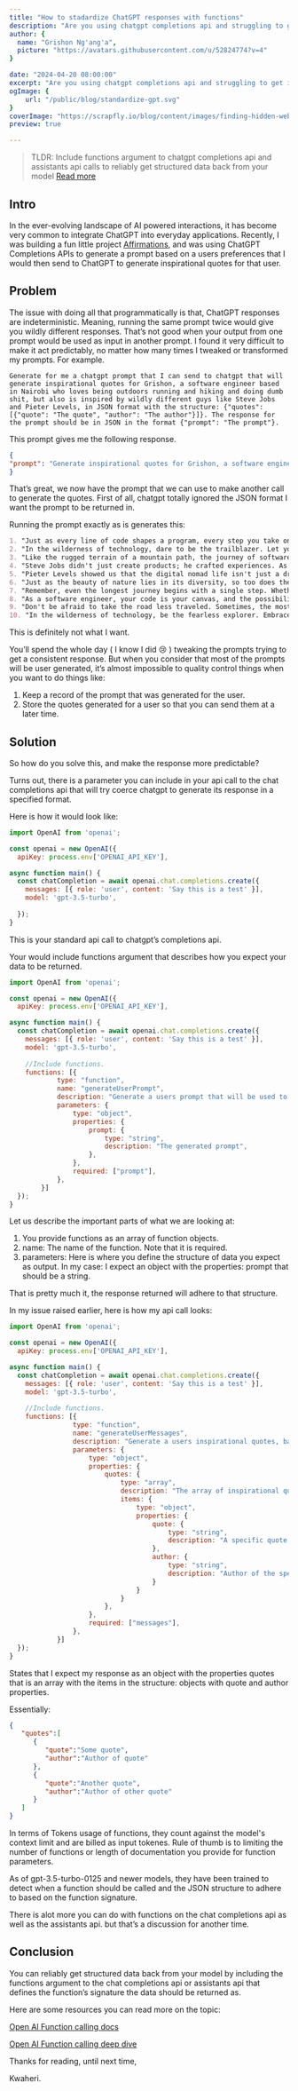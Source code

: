 ```yaml
---
title: "How to stadardize ChatGPT responses with functions"
description: "Are you using chatgpt completions api and struggling to get in a structured format? In this article, I take you through how you can reliably get structured data back from your chatgpt models."
author: {
  name: "Grishon Ng'ang'a",
  picture: "https://avatars.githubusercontent.com/u/52824774?v=4"
} 

date: "2024-04-20 08:00:00"
excerpt: "Are you using chatgpt completions api and struggling to get in a structured format? In this article, I take you through how you can reliably get structured data back from your chatgpt models."
ogImage: {
    url: "/public/blog/standardize-gpt.svg"
}
coverImage: "https://scrapfly.io/blog/content/images/finding-hidden-web-data-with-chatgpt_banner.svg"
preview: true

---
```


> TLDR: Include functions argument to chatgpt completions api and assistants api calls to reliably get structured data back from your model [Read more](https://platform.openai.com/docs/guides/function-calling)

## Intro

In the ever-evolving landscape of AI powered interactions, it has become very common to integrate ChatGPT into everyday applications. Recently, I was building a fun little project [Affirmations](https://grish.xyz/affirmations "Affirmations"), and was using ChatGPT Completions APIs to generate a prompt based on a users preferences that I would then send to ChatGPT to generate inspirational quotes for that user. 

## Problem

The issue with doing all that programmatically is that, ChatGPT responses are indeterministic. Meaning, running the same prompt twice would give you wildly different responses. That’s not good when your output from one prompt would be used as input in another prompt. I found it very difficult to make it act predictably, no matter how many times I tweaked or transformed my prompts. For example.

```
Generate for me a chatgpt prompt that I can send to chatgpt that will generate inspirational quotes for Grishon, a software engineer based in Nairobi who loves being outdoors running and hiking and doing dumb shit, but also is inspired by wildly different guys like Steve Jobs and Pieter Levels, in JSON format with the structure: {"quotes": [{"quote": "The quote", "author": "The author"}]}. The response for the prompt should be in JSON in the format {"prompt": "The prompt"}. 
```

This prompt gives me the following response.

```json
{
"prompt": "Generate inspirational quotes for Grishon, a software engineer based in Nairobi who loves being outdoors running and hiking and doing dumb shit, but also is inspired by wildly different guys like Steve Jobs and Pieter Levels."
}
```

That’s great, we now have the prompt that we can use to make another call to generate the quotes. First of all, chatgpt totally ignored the JSON format I want the prompt to be returned in.

Running the prompt exactly as is generates this:

```markdown
1. "Just as every line of code shapes a program, every step you take on the trail shapes your journey. Embrace the challenge and conquer the unknown, for that's where greatness awaits." - Grishon
2. "In the wilderness of technology, dare to be the trailblazer. Let your code carve new paths, just as your feet carve trails on the mountain. Innovate fearlessly." - Grishon
3. "Like the rugged terrain of a mountain path, the journey of software engineering is filled with twists, turns, and unexpected obstacles. Embrace each challenge as an opportunity to grow stronger and reach new heights." - Grishon
4. "Steve Jobs didn't just create products; he crafted experiences. As a software engineer, strive not just to write code, but to create experiences that leave a lasting impact on users' lives." - Grishon
5. "Pieter Levels showed us that the digital nomad life isn't just a dream – it's a reality waiting to be lived. Similarly, in the realm of software engineering, dare to defy conventions and explore uncharted territories. Adventure awaits those who dare to dream." - Grishon
6. "Just as the beauty of nature lies in its diversity, so too does the beauty of software lie in its versatility. Embrace different perspectives, methodologies, and technologies to create something truly remarkable." - Grishon
7. "Remember, even the longest journey begins with a single step. Whether it's a marathon or a coding project, consistency and determination will carry you through to the finish line." - Grishon
8. "As a software engineer, your code is your canvas, and the possibilities are endless. Just as an artist pours their soul into their masterpiece, pour your passion into your code, and watch as your creations come to life." - Grishon
9. "Don't be afraid to take the road less traveled. Sometimes, the most unconventional paths lead to the most breathtaking views – both in nature and in code." - Grishon
10. "In the wilderness of technology, be the fearless explorer. Embrace the unknown, challenge the status quo, and forge your own path to greatness." - Grishon
```

This is definitely not what I want.

You’ll spend the whole day ( I know I did 😢 ) tweaking the prompts trying to get a consistent response. But when you consider that most of the prompts will be user generated, it’s almost impossible to quality control things when you want to do things like:

1. Keep a record of the prompt that was generated for the user.
2. Store the quotes generated for a user so that you can send them at a later time.

## Solution

So how do you solve this, and make the response more predictable?

Turns out, there is a parameter you can include in your api call to the chat completions api that will try coerce chatgpt to generate its response in a specified format.

Here is how it would look like:

```jsx
import OpenAI from 'openai';

const openai = new OpenAI({
  apiKey: process.env['OPENAI_API_KEY'], 

async function main() {
  const chatCompletion = await openai.chat.completions.create({
    messages: [{ role: 'user', content: 'Say this is a test' }],
    model: 'gpt-3.5-turbo',
    
  });
}
```

This is your standard api call to chatgpt’s completions api.

Your would include functions argument that describes how you expect your data to be returned.

```jsx
import OpenAI from 'openai';

const openai = new OpenAI({
  apiKey: process.env['OPENAI_API_KEY'], 

async function main() {
  const chatCompletion = await openai.chat.completions.create({
    messages: [{ role: 'user', content: 'Say this is a test' }],
    model: 'gpt-3.5-turbo',
    
    //Include functions.
    functions: [{
            type: "function",
            name: "generateUserPrompt",
            description: "Generate a users prompt that will be used to prompt chatgpt to generate inspirational quotes.",
            parameters: {
                type: "object",
                properties: {
                    prompt: {
                        type: "string",
                        description: "The generated prompt",
                    },
                },
                required: ["prompt"],
            },
        }]
  });
}
```

Let us describe the important parts of what we are looking at:

1. You provide functions as an array of function objects.
2. name: The name of the function. Note that it is required.
3. parameters: Here is where you define the structure of data you expect as output. In my case: I expect an object with the properties: prompt that should be a string.

That is pretty much it, the response returned will adhere to that structure.

In my issue raised earlier, here is how my api call looks:

```jsx
import OpenAI from 'openai';

const openai = new OpenAI({
  apiKey: process.env['OPENAI_API_KEY'], 

async function main() {
  const chatCompletion = await openai.chat.completions.create({
    messages: [{ role: 'user', content: 'Say this is a test' }],
    model: 'gpt-3.5-turbo',
    
    //Include functions.
    functions: [{
                type: "function",
                name: "generateUserMessages",
                description: "Generate a users inspirational quotes, based on the prompt provided",
                parameters: {
                    type: "object",
                    properties: {
                        quotes: {
                            type: "array",
                            description: "The array of inspirational quotes",
                            items: {
                                type: "object",
                                properties: {
                                    quote: {
                                        type: "string",
                                        description: "A specific quote generated for a user."
                                    },
                                    author: {
                                        type: "string",
                                        description: "Author of the specific quote generated"
                                    }
                                }
                            }
                        },
                    },
                    required: ["messages"],
                },
            }]
  });
}
```

States that I expect my response as an object with the properties quotes that is an array with the items in the structure: objects with quote and author properties. 

Essentially:

```json
{
   "quotes":[
      {
         "quote":"Some quote",
         "author":"Author of quote"
      },
      {
         "quote":"Another quote",
         "author":"Author of other quote"
      }
   ]
}
```

In terms of Tokens usage of functions, they count against the model's context limit and are billed as input tokenes. Rule of thumb is to limiting the number of functions or length of documentation you provide for function parameters.

As of gpt-3.5-turbo-0125 and newer models, they have been trained to detect when a function should be called and the JSON structure to adhere to based on the function signature.

There is alot more you can do with functions on the chat completions api as well as the assistants api. but that’s a discussion for another time.

## Conclusion

You can reliably get structured data back from your model by including the functions argument to the chat completions api or assistants api that defines the function’s signature the data should be returned as.

Here are some resources you can read more on the topic:

[Open AI Function calling docs](https://platform.openai.com/docs/guides/function-calling)

[Open AI Function calling deep dive](https://cookbook.openai.com/examples/how_to_call_functions_with_chat_models )

Thanks for reading, until next time, 

Kwaheri.